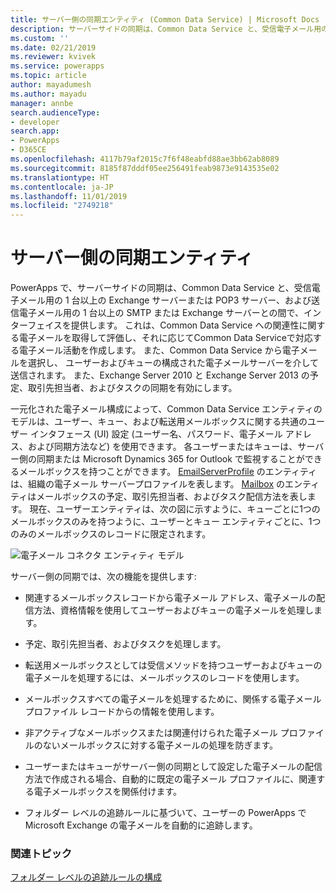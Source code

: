 ```yaml
---
title: サーバー側の同期エンティティ (Common Data Service) | Microsoft Docs
description: サーバーサイドの同期は、Common Data Service と、受信電子メール用の 1 台以上の Exchange サーバーまたは POP3 サーバーの間、および送信電子メール用の 1 台以上の SMTP または Exchange サーバーの間のインターフェイスを提供します。
ms.custom: ''
ms.date: 02/21/2019
ms.reviewer: kvivek
ms.service: powerapps
ms.topic: article
author: mayadumesh
ms.author: mayadu
manager: annbe
search.audienceType:
- developer
search.app:
- PowerApps
- D365CE
ms.openlocfilehash: 4117b79af2015c7f6f48eabfd88ae3bb62ab8089
ms.sourcegitcommit: 8185f87dddf05ee256491feab9873e9143535e02
ms.translationtype: HT
ms.contentlocale: ja-JP
ms.lasthandoff: 11/01/2019
ms.locfileid: "2749218"
---
```

# <a name="server-side-synchronization-entities"></a>サーバー側の同期エンティティ

PowerApps で、サーバーサイドの同期は、Common Data Service と、受信電子メール用の 1 台以上の Exchange サーバーまたは POP3 サーバー、および送信電子メール用の 1 台以上の SMTP または Exchange サーバーとの間で、インターフェイスを提供します。 これは、Common Data Service への関連性に関する電子メールを取得して評価し、それに応じてCommon Data Serviceで対応する電子メール活動を作成します。 また、Common Data Service から電子メールを選択し、 ユーザーおよびキューの構成された電子メールサーバーを介して送信されます。 また、Exchange Server 2010 と Exchange Server 2013 の予定、取引先担当者、およびタスクの同期を有効にします。  
  
 一元化された電子メール構成によって、Common Data Service エンティティのモデルは、ユーザー、キュー、および転送用メールボックスに関する共通のユーザー インタフェース (UI) 設定 (ユーザー名、パスワード、電子メール アドレス、および同期方法など) を使用できます。 各ユーザーまたはキューは、サーバー側の同期または Microsoft Dynamics 365 for Outlook で監視することができるメールボックスを持つことができます。 [EmailServerProfile](/powerapps/developer/common-data-service/reference/entities/emailserverprofile) のエンティティは、組織の電子メール サーバープロファイルを表します。 [Mailbox](/powerapps/developer/common-data-service/reference/entities/mailbox) のエンティティはメールボックスの予定、取引先担当者、およびタスク配信方法を表します。 現在、ユーザーエンティティは、次の図に示すように、キューごとに1つのメールボックスのみを持つように、ユーザーとキュー エンティティごとに、1つのみのメールボックスのレコードに限定されます。  
  
 ![電子メール コネクタ エンティティ モデル](media/email-connector-entity-model.png "電子メール コネクタ エンティティ モデル")  
  
 サーバー側の同期では、次の機能を提供します:  
  
- 関連するメールボックスレコードから電子メール アドレス、電子メールの配信方法、資格情報を使用してユーザーおよびキューの電子メールを処理します。  
  
- 予定、取引先担当者、およびタスクを処理します。  
  
- 転送用メールボックスとしては受信メソッドを持つユーザーおよびキューの電子メールを処理するには、メールボックスのレコードを使用します。  
  
- メールボックスすべての電子メールを処理するために、関係する電子メール プロファイル レコードからの情報を使用します。  
  
- 非アクティブなメールボックスまたは関連付けられた電子メール プロファイルのないメールボックスに対する電子メールの処理を防ぎます。  
  
- ユーザーまたはキューがサーバー側の同期として設定した電子メールの配信方法で作成される場合、自動的に既定の電子メール プロファイルに、関連する電子メールボックスを関係付けます。  
  
- フォルダー レベルの追跡ルールに基づいて、ユーザーの PowerApps で Microsoft Exchange の電子メールを自動的に追跡します。  
  
### <a name="related-topics"></a>関連トピック  
 [フォルダー レベルの追跡ルールの構成](configure-exchange-folder-level-tracking-rules.md) 
